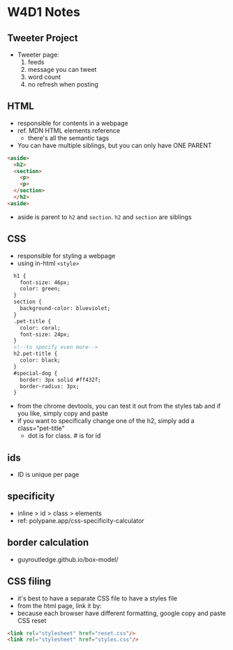 # W4D1 Notes

## Tweeter Project
- Tweeter page:
  1. feeds 
  2. message you can tweet 
  3. word count 
  4. no refresh when posting

## HTML
- responsible for contents in a webpage
- ref. MDN HTML elements reference 
  - there's all the semantic tags 
- You can have multiple siblings, but you can only have ONE PARENT
```html
<aside>
  <h2>
  <section>
    <p>
    <p>
  </section>
  </h2>
<aside>
```
  - aside is parent to `h2` and `section`. `h2` and `section` are siblings 

## CSS
- responsible for styling a webpage
- using in-html `<style>`
```html
  h1 {
    font-size: 46px;
    color: green; 
  }
  section {
    background-color: blueviolet; 
  }
  .pet-title {
    color: coral;
    font-size: 24px;
  }
  <!--to specify even more-->
  h2.pet-title {
    color: black;
  }
  #special-dog {
    border: 3px solid #ff432f;
    border-radius: 3px; 
  }
```
- from the chrome devtools, you can test it out from the styles tab and if you like, simply copy and paste
- if you want to specifically change one of the h2, simply add a class="pet-title"
  - dot is for class. # is for id

## ids 
- ID is unique per page 

## specificity
- inline > id > class > elements
- ref: polypane.app/css-specificity-calculator

## border calculation
- guyroutledge.github.io/box-model/

## CSS filing 
- it's best to have a separate CSS file to have a styles file 
- from the html page, link it by: 
- because each browser have different formatting, google copy and paste CSS reset 
```html
<link rel="stylesheet" href="reset.css"/>
<link rel="stylesheet" href="styles.css"/>
```

